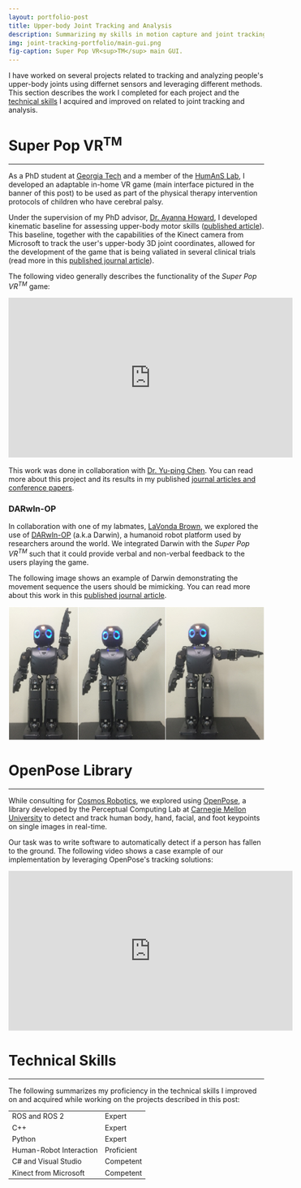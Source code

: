 ```yaml
---
layout: portfolio-post
title: Upper-body Joint Tracking and Analysis
description: Summarizing my skills in motion capture and joint tracking.
img: joint-tracking-portfolio/main-gui.png
fig-caption: Super Pop VR<sup>TM</sup> main GUI.
---
```


I have worked on several projects related to tracking and analyzing people's
upper-body joints using differnet sensors and leveraging different methods. This
section describes the work I completed for each project and
the [technical skills](#joint-tracking-skills) I acquired and improved on
related to joint tracking and analysis.

# Super Pop VR<sup>TM</sup> <a id="headerlink" name="joint-tracking-superpop" href="#joint-tracking-superpop" title="Permalink to this headline"></a>
------------------

As a PhD student at [Georgia Tech](https://www.gatech.edu/) and a member of
the [HumAnS Lab](https://humanslab.ece.gatech.edu/), I developed an adaptable
in-home VR game (main interface pictured in the banner of this post) to be used
as part of the physical therapy intervention protocols of children who have
cerebral palsy.

Under the supervision of my PhD
advisor, [Dr. Ayanna Howard](https://www.linkedin.com/in/ayanna-howard/), I
developed kinematic baseline for assessing upper-body motor skills
([published article](https://ieeexplore.ieee.org/iel7/6919203/6926219/06926369.pdf?casa_token=mTObTmsnJjkAAAAA:gTqZCQ2aDENlc4glqKJslz29B_bahKgRaJoq5CNXgrRI_WH6lsAwt-nMky42JpQXDGVQ5V1Nsw)). This
baseline, together with the capabilities of the Kinect camera from Microsoft to
track the user's upper-body 3D joint coordinates, allowed for the development of
the game that is being valiated in several clinical trials (read more in
this
[published journal article](https://www.sciencedirect.com/science/article/abs/pii/S0894113018302679?casa_token=5n8vn_dy31gAAAAA:TMFymFH-z9F8BVhi1ExJu-qv1RfPYZjbnJd5Livebve_4VZ-isiHbx3sZElEnpQAIh2G_VReGqg)).

The following video generally describes the functionality of the *Super Pop
VR<sup>TM</sup>* game:

<div id="video-container">

<iframe width="560" height="315" src="https://www.youtube.com/embed/GvDXW54GkhM"
title="YouTube video player" frameborder="0" allow="accelerometer; autoplay;
clipboard-write; encrypted-media; gyroscope; picture-in-picture; web-share"
allowfullscreen></iframe>

</div>

This work was done in collaboration
with [Dr. Yu-ping Chen](https://www.linkedin.com/in/yu-ping-chen-20677930/). You
can read more about this project and its results in my
published
[journal articles and conference papers](https://www.sergiogarciavergara.com/pages/publications/).

### DARwIn-OP <a id="headerlink" name="joint-tracking-darwin" href="#joint-tracking-darwin" title="Permalink to this headline"></a>

In collaboration with one of my
labmates, [LaVonda Brown](https://www.linkedin.com/in/lavondabrownphd/), we
explored the use of [DARwIn-OP](https://en.wikipedia.org/wiki/DARwIn-OP) (a.k.a
Darwin), a humanoid robot platform used by researchers around the world. We
integrated Darwin with the *Super Pop VR<sup>TM</sup>* such that it could
provide verbal and non-verbal feedback to the users playing the game.

The following image shows an example of Darwin demonstrating the movement
sequence the users should be mimicking. You can read more about this work in
this
[published journal article](https://www.tandfonline.com/doi/abs/10.1080/17518423.2017.1360962?casa_token=cNTHy7bVrs8AAAAA%3AhyIlYRtXb1aRtQikILOAhHzBJSjtQGzbOsvYXTWohgMxQ5FlO1eA7asyQkU9QxDsLjUgcRWqxFKh7Q&journalCode=ipdr20).

<img src="/assets/img/joint-tracking-portfolio/darwin-sequence.png"
alt="DARwIn-OP demonstrating a movement sequence">

# OpenPose Library <a id="headerlink" name="joint-tracking-open-pose" href="#joint-tracking-open-pose" title="Permalink to this headline"></a>
------------------

While consulting for [Cosmos Robotics](https://cosmosrobotics.com/), we explored
using [OpenPose](https://github.com/CMU-Perceptual-Computing-Lab/openpose), a
library developed by the Perceptual Computing Lab
at [Carnegie Mellon University](https://www.cmu.edu/) to detect and track human body,
hand, facial, and foot keypoints on single images in real-time.

Our task was to write software to automatically detect if a person has fallen to
the ground. The following video shows a case example of our implementation by
leveraging OpenPose's tracking solutions:

<div id="video-container">

<iframe width="560" height="315" src="https://www.youtube.com/embed/dAiY0382aS8"
title="YouTube video player" frameborder="0" allow="accelerometer; autoplay;
clipboard-write; encrypted-media; gyroscope; picture-in-picture; web-share"
allowfullscreen></iframe>

</div>

# Technical Skills <a id="headerlink" name="joint-tracking-skills" href="#joint-tracking-skills" title="Permalink to this headline"></a>
------------------

The following summarizes my proficiency in the technical skills I improved on
and acquired while working on the projects described in this post:

<table>
  <tr>
    <td class="skills">ROS and ROS 2</td>
    <td>
      <div class="rating">
        <div class="line">
          <div class="tick expert">Expert</div>
        </div>
      </div>
    </td>
  </tr>
  <tr>
    <td class="skills">C++</td>
    <td>
      <div class="rating">
        <div class="line">
          <div class="tick expert">Expert</div>
        </div>
      </div>
    </td>
  </tr>
  <tr>
    <td class="skills">Python</td>
    <td>
      <div class="rating">
        <div class="line">
          <div class="tick expert">Expert</div>
        </div>
      </div>
    </td>
  </tr>
  <tr>
    <td class="skills">Human-Robot Interaction</td>
    <td>
      <div class="rating">
        <div class="line">
          <div class="tick proficient">Proficient</div>
        </div>
      </div>
    </td>
  </tr>
  <tr>
    <td class="skills">C# and Visual Studio</td>
    <td>
      <div class="rating">
        <div class="line">
          <div class="tick competent">Competent</div>
        </div>
      </div>
    </td>
  </tr>
  <tr>
    <td class="skills">Kinect from Microsoft</td>
    <td>
      <div class="rating">
        <div class="line">
          <div class="tick competent">Competent</div>
        </div>
      </div>
    </td>
  </tr>
</table>

